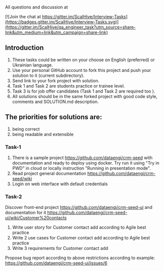All questions and discussion at

[![Join the chat at https://gitter.im/ScalHive/Interview-Tasks](https://badges.gitter.im/ScalHive/Interview-Tasks.svg)](https://gitter.im/ScalHive/qa_engineer_task?utm_source=share-link&utm_medium=link&utm_campaign=share-link)

## Introduction

1. These tasks could be written on your choose on English (preferred) or Ukrainian language.
2. Use your personal GitHub account to fork this project and push your solution to it (current subdirectory).
3. Send link to your fork project with solution.
4. Task 1 and Task 2 are students practice or trainee level.
5. Task 3 is for job offer candidates (Task 1 and Task 2 are required too ).
6. All solutions should be in the same forked project with good code style, comments and SOLUTION.md description.



## The priorities for solutions are:
  1) being correct
  2) being readable and extensible




### Task-1

1. There is a sample project https://github.com/dataengi/crm-seed with documentation and ready to deploy using docker. Try
run it using "Try in PWD" in cloud or locally instruction "Running in presentation mode".
2. Read project general documentation https://github.com/dataengi/crm-seed/wiki
3. Login on web interface with default credentials



### Task-2

Discover front-end project https://github.com/dataengi/crm-seed-ui and documentation for it
https://github.com/dataengi/crm-seed-ui/wiki/Customer%20contacts
1. Write user story for  Customer contact add according to Agile best practice
2. Write 2 use cases for Customer contact add according to Agile best practice
3. Write 3 requirements for Customer contact add


Propose bug report according to above restrictions according to example:
https://github.com/dataengi/crm-seed-ui/issues/6
